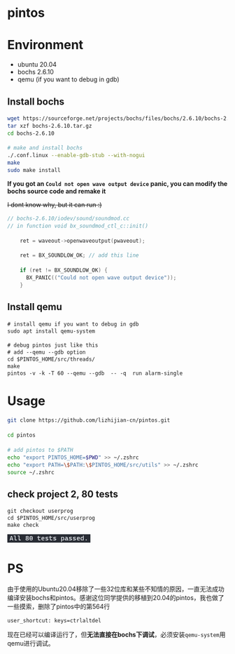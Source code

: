 # pintos

# Environment
* ubuntu 20.04
* bochs 2.6.10 
* qemu (if you want to debug in gdb)

## Install bochs
``` sh
wget https://sourceforge.net/projects/bochs/files/bochs/2.6.10/bochs-2.6.10.tar.gz
tar xzf bochs-2.6.10.tar.gz
cd bochs-2.6.10

# make and install bochs
./.conf.linux --enable-gdb-stub --with-nogui
make
sudo make install
```

**If you got an `Could not open wave output device` panic, you can modify the bochs source code and remake it**

~~I dont know why, but it can run :)~~

```c
// bochs-2.6.10/iodev/sound/soundmod.cc
// in function void bx_soundmod_ctl_c::init()

    ret = waveout->openwaveoutput(pwaveout);

    ret = BX_SOUNDLOW_OK; // add this line
    
    if (ret != BX_SOUNDLOW_OK) {
      BX_PANIC(("Could not open wave output device"));
    }
```

## Install qemu
```
# install qemu if you want to debug in gdb
sudo apt install qemu-system

# debug pintos just like this
# add --qemu --gdb option
cd $PINTOS_HOME/src/threads/
make
pintos -v -k -T 60 --qemu --gdb  -- -q  run alarm-single
```

# Usage
```sh
git clone https://github.com/lizhijian-cn/pintos.git

cd pintos

# add pintos to $PATH
echo "export PINTOS_HOME=$PWD" >> ~/.zshrc
echo "export PATH=\$PATH:\$PINTOS_HOME/src/utils" >> ~/.zshrc
source ~/.zshrc
```

## check project 2, 80 tests
```
git checkout userprog
cd $PINTOS_HOME/src/userprog
make check
```
![](https://raw.githubusercontent.com/lizhijian-cn/static/master/img/20201213023210.png)

# PS
由于使用的Ubuntu20.04移除了一些32位库和某些不知情的原因，一直无法成功编译安装bochs和pintos。感谢这位同学提供的移植到20.04的pintos，我也做了一些摸索，删除了pintos中的第564行
```
user_shortcut: keys=ctrlaltdel
```
现在已经可以编译运行了，但**无法直接在bochs下调试**，必须安装`qemu-system`用qemu进行调试。
